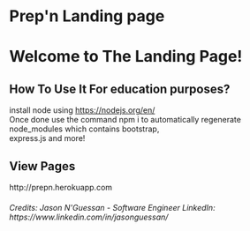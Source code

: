 # Prep'n Landing page
<h1><b>Welcome to The Landing Page! </b></h1>


<h2><b>How To Use It For education purposes? </b></h2>

install node using https://nodejs.org/en/
</br>
Once done use the command npm i to automatically regenerate node_modules which contains bootstrap, </br>
express.js and more! 

<h2><b>View Pages</b></h2>
http://prepn.herokuapp.com
<h6>Credits: Jason N'Guessan - Software Engineer
LinkedIn: https://www.linkedin.com/in/jasonguessan/
 </h6>
